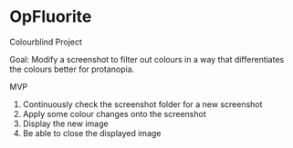 # OpFluorite
Colourblind Project

Goal: Modify a screenshot to filter out colours in a way that differentiates the colours better for protanopia.

MVP
1. Continuously check the screenshot folder for a new screenshot
2. Apply some colour changes onto the screenshot
3. Display the new image 
4. Be able to close the displayed image
